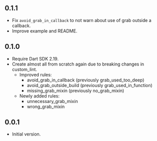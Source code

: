 ## 0.1.1

- Fix `avoid_grab_in_callback` to not warn about use of grab outside a callback.
- Improve example and README.

## 0.1.0

- Require Dart SDK 2.19.
- Create almost all from scratch again due to breaking changes in custom_lint.
    - Improved rules:
        - avoid_grab_in_callback (previously grab_used_too_deep)
        - avoid_grab_outside_build (previously grab_used_in_function)
        - missing_grab_mixin (previously no_grab_mixin)
    - Newly added rules:
        - unnecessary_grab_mixin
        - wrong_grab_mixin

## 0.0.1

- Initial version.
